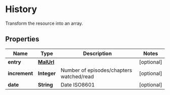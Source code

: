 

# History

Transform the resource into an array.

## Properties

| Name | Type | Description | Notes |
|------------ | ------------- | ------------- | -------------|
|**entry** | [**MalUrl**](MalUrl.md) |  |  [optional] |
|**increment** | **Integer** | Number of episodes/chapters watched/read |  [optional] |
|**date** | **String** | Date ISO8601 |  [optional] |



